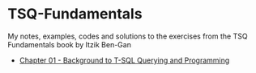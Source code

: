 # TSQ-Fundamentals
My  notes, examples, codes and solutions to the exercises from the TSQ Fundamentals book by Itzik Ben-Gan

- [Chapter 01 - Background to T-SQL Querying and Programming](TSQL_Fundamentals\Chapter_01-Background_to_T-SQL_Querying_and_Programming)